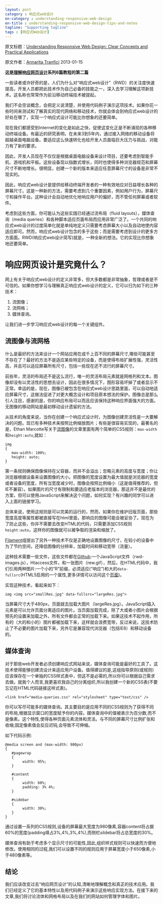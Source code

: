 ```yaml
---
layout: post
category : 响应式web设计
en-category : understanding-responsive-web-design
en-title : understanding-responsive-web-design-tips-and-notes
tagline: "Supporting tagline"
tags : [响应式Web设计]
---
```


原文标题：[Understanding Responsive Web Design: Clear Concepts and Practical Applications](http://www.sitepoint.com/responsive-web-design-tips-and-notes/)

原文作者：[Annarita Tranfici](http://www.sitepoint.com/author/atranfici/) 2013-01-15

**这是[理解响应网页设计](http://www.sitepoint.com/series/understanding-responsive-web-design/)系列6篇教程的第二篇**

一些读者或许好奇的是，人们为什么对“响应式web设计”（RWD）的关注度快速提高，开发人员都把此技术作为自己必备的技能之一，深入去学习理解这项新技术。这名称也常常作为前沿移动终端技术被提起。

我们不会空谈概念，会把定义说清楚，并使用代码例子演示这项技术。如果你花一些时间来测试和了解真实的现代网络和移动技术，你就会体会到响应式web设计的好处在哪了，实现一个响应式设计可能比你想象的还要简单。

<!--break-->

现在我们都感受到Internet的变化是如此之快，促使这变化正是不断涌现的各种移动终端设备。有最近的研究表明，在未来3到5年内，通过接入网络的移动设备将超越桌面电脑设备。要适应这么快速转化也给开发人员面临巨大压力与挑战，对能力有了新的要求。

因此，开发人员现在不仅仅是根据桌面电脑设备来设计项目，还要考虑到智能手机、游戏机和平板。这些设备现以指数式增长，同时也使得多种浏览器规范和屏幕尺寸不断地增长。很明显，创建一个新的版本来适应任意屏幕尺寸的设备是非常不现实的。

因此，响应式web设计是提供给移动终端开发者的一种有效地应对日益增长各种的屏幕尺寸。这是一种新的方法，需要考虑到几个重要因素，例如用户行为，屏幕尺寸和操作平台。这种设计会自动地优化地响应用户的偏好，而不管任何屏幕或者软件。

考虑到这些方面，你可能认为这些实践已经通过流布局（fluid layouts），媒体查询（media queries）和各种脚本适应页面布局而应用非常广泛了。一个共同的响应式web设计的过度简单化就是单纯地定义只需要考虑屏幕大小以及自动地使内容适应即可。然而，响应式web设计包含的多于这些；而是需要考虑到设计的更多方方面面。RWD(响应式web设计简写)就是，一种全新的想法。它的实现比你想象地还要简单。

# 响应网页设计是究竟什么？ #

网上有关于响应式web设计的定义非常多，但大多数都是非常抽象，哲理或者是不可信的。如果你想学习与理解真正响应式web设计的定义，它可以归为如下的三种技术：

1. 流图像；
2. 流网格；
3. 媒体查询。

让我们进一步学习响应式web设计的每一个关键组件。

## 流图像与流网格 ##

什么是最好的方法来设计一个网站应用在成千上百不同的屏幕尺寸,哪些可能甚至不存在了？最好的方法不是适应某些特定的设备，而是使得布局扩展性强，灵活性高，并且可以适应屏幕所有尺寸，包括一些现在还不流行的屏幕尺寸。

前些年，灵活的布局还不是这么流行，唯一的灵活布局元素就是网格列和文本。图像却没有以灵活性的思想去设计，因此在很多情况下，图形容易坏掉了或者显示不正常。幸运的是，现在，图像已被包含在响应式web设计思路里面，可以自动地适应屏幕尺寸，这做法促进了对更大概念设计和项目原本想法的保护。图像总是那么引人注目，感谢的是，你的响应布局可以而且应该保持这种响应界面强大的方面。无图像的移动网站是最初移动设计遗留的方法。

从技术的角度来说，当你在创建一个响应式设计时，为图像创建灵活性是一大要解决的问题。现已有多种技术来按照比例缩放图片；有些是很容易实现的，最著名的是，Ethan Marcotte写关于[流图像](http://unstoppablerobotninja.com/entry/fluid-images/)的文章里面有两个简单的CSS规则：`max-width`和`height:auto`,就如：

	img
	{
	   max-width: 100%;
	   height: auto;
	}   

第一条规则确保图像保持在父容器，而并不会溢出；忽略元素的高度与宽度；你让浏览器根据设备来设置图像的大小。把图像的宽度设置为最大值就是浏览器的宽度或者设备的宽度，所有当宽度减少时，图像会按照比例缩小（这是值得推荐的，但IE不兼容）。如果图片的尺寸有限制和要适应老版本的浏览器，那这并不是最优的方案，但可以使用JavaScript来解决这个问题，如何实现？有兴趣的同学可以进入上面的链接学习。

总体来说，使用这规则是可以完美的运行的，然而，如果你在维护旧版页面，那些宽度高度等属性都被直接写在html里面，那响应的图像可能会被妥协了。现在为了防止这些，你并不需要去改变HTML的代码，只需要添加CSS规则`height:auto`，这样你的图像就可以被争取的渲染和缩放了。

[Filament](http://filamentgroup.com/)组提出了另外一种技术不仅是正确地设置图像的尺寸，在较小的设备中为了节约空间，还降低图像的分辨率，加载时间和移动宽带（流量）。

这种技术需要一些文件，这些文件都在[Github](https://github.com/filamentgroup/Responsive-Images):一个JavaScript文件（rwd-images.js），Htaccess文件，和一张图片（rew.gif），然后，在HTML代码中，我们引用两种图片:一个小的“R”前缀，必须适应(“响应”)和大的`data-fullsrc`(HTML5启用的一个属性,更多详情可以访问这个[页面](http://www.whatwg.org/specs/web-apps/current-work/multipage/elements.html#attr-data-*))。

实现这种技术，看起来如下：

    img <img src="smallRes.jpg" data-fullsrc="largeRes.jpg">
当屏幕尺寸大于480px，页面就去加载大图片（largeRes.jpg）。JavaScript插入元素是可以允许页面分离适应的图片。当页面加载完成，除了大或者小图片会根据预先的设置来加载之外，所有文件都会正常的加载下来。如果这技术不起作用，所有的（大的和小的）图片都被加载下来，这样就会浪费宽带，反过来说，这技术防止了不必要的图片加载下来，另外它是兼容现代浏览器（包括IE8）和移动设备的。

## 媒体查询 ##

对于那些web开发者必须创建响应式网站来说，媒体查询可能是最好的工具了。这技术使得能够创建流设计来适应用户设备。值得建议的是,这组指导原则(或规则)应该保存在一个单独的CSS样式表中，但这不是必需的,所以你可以根据自己需求去做。就我个人而言,我更喜欢我自己的分离组织,所以我创建一个新的CSS表(不要忘记在HTML代码链接这样式表)。

    <link href="media-queries.css" rel="stylesheet" type="text/css" />

你可以写尽可能多的媒体查询。其主要目的是应用不同的CSS规则为了获得不同的布局,根据显示窗口的宽度赋予你的内容。媒体查询中的值被表示为百分数,而不是像素。这个特性,使得各种页面元素流体和灵活。与不同的屏幕尺寸比例扩张和收缩;固定像素值会反应迟钝,会导致不可伸缩。

如下代码示例:

    @media screen and (max-width: 980px)
    {
       #pagewrap
       {
      		width: 95%;
       }
    
       #content
       {
      		width: 60%;
      		padding: 3% 4%;
       }
    
       #sidebar
       {
      		width: 30%;
       }
    }

    
通过设置一系列的CSS规则,设备的屏幕最大宽度为980像素,容器content将占据60%的宽度(padding填占3%,4%,3%,4%),而侧栏sildebar将占总宽度的30%。

媒体查询有助于考虑多个显示尺寸的可能性,因此,组织样式规则可以快速而方便地修改。使用相同的过程,我们可以设置不同的规则应用于屏幕宽度小于650像素,小于480像素等。

## 结论 ##

我们应该改变过去“响应网页设计”的认知,清晰地理解概念和真正的技术应用。我们已经定义了它的基本特性以及用代码例子来演示这些响应实现方法。在接下来的文章,我们将讨论流体和网格布局以及在我们的网站如何管理字体和图片。








